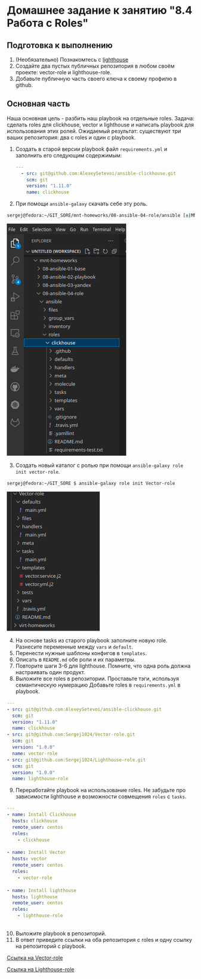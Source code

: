 # Домашнее задание к занятию "8.4 Работа с Roles"

## Подготовка к выполнению
1. (Необязательно) Познакомтесь с [lighthouse](https://youtu.be/ymlrNlaHzIY?t=929)
2. Создайте два пустых публичных репозитория в любом своём проекте: vector-role и lighthouse-role.
3. Добавьте публичную часть своего ключа к своему профилю в github.

## Основная часть

Наша основная цель - разбить наш playbook на отдельные roles. Задача: сделать roles для clickhouse, vector и lighthouse и написать playbook для использования этих ролей. Ожидаемый результат: существуют три ваших репозитория: два с roles и один с playbook.

1. Создать в старой версии playbook файл `requirements.yml` и заполнить его следующим содержимым:

   ```yaml
   ---
     - src: git@github.com:AlexeySetevoi/ansible-clickhouse.git
       scm: git
       version: "1.11.0"
       name: clickhouse 
   ```

2. При помощи `ansible-galaxy` скачать себе эту роль.

```bash
sergej@fedora:~/GIT_SORE/mnt-homeworks/08-ansible-04-role/ansible [±|MNT-13 → origin ✓|] $ ansible-galaxy install -r requirements.yml -p roles
```
![](https://github.com/Sergej1024/mnt-homeworks/blob/MNT-13/08-ansible-04-role/image/clickhouse-role.png)

3. Создать новый каталог с ролью при помощи `ansible-galaxy role init vector-role`.

```bash
sergej@fedora:~/GIT_SORE $ ansible-galaxy role init Vector-role
```
![](https://github.com/Sergej1024/mnt-homeworks/blob/MNT-13/08-ansible-04-role/image/Vector-role.png)

4. На основе tasks из старого playbook заполните новую role. Разнесите переменные между `vars` и `default`. 
5. Перенести нужные шаблоны конфигов в `templates`.
6. Описать в `README.md` обе роли и их параметры.
7. Повторите шаги 3-6 для lighthouse. Помните, что одна роль должна настраивать один продукт.
8. Выложите все roles в репозитории. Проставьте тэги, используя семантическую нумерацию Добавьте roles в `requirements.yml` в playbook.
```yml
---
- src: git@github.com:AlexeySetevoi/ansible-clickhouse.git
  scm: git
  version: "1.11.0"
  name: clickhouse 
- src: git@github.com:Sergej1024/Vector-role.git
  scm: git
  version: "1.0.0"
  name: vector-role
- src: git@github.com:Sergej1024/Lighthouse-role.git
  scm: git
  version: "1.0.0"
  name: lighthouse-role
```
9. Переработайте playbook на использование roles. Не забудьте про зависимости lighthouse и возможности совмещения `roles` с `tasks`.
```yml
---
- name: Install Clickhouse
  hosts: clickhouse
  remote_user: centos
  roles:
    - clickhouse

- name: Install Vector
  hosts: vector
  remote_user: centos
  roles:
    - vector-role

- name: Install lighthouse
  hosts: lighthouse
  remote_user: centos
  roles:
    - lighthouse-role
   
```
10. Выложите playbook в репозиторий.
11. В ответ приведите ссылки на оба репозитория с roles и одну ссылку на репозиторий с playbook.

[Ссылка на Vector-role](https://github.com/Sergej1024/Vector-role)

[Ссылка на Lighthouse-role](https://github.com/Sergej1024/Lighthouse-role)

